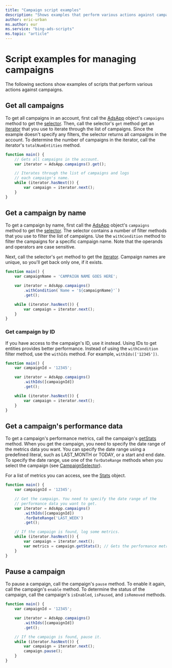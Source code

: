 ```yaml
---
title: "Campaign script examples"
description: "Shows examples that perform various actions against campaigns."
author: eric-urban
ms.author: eur
ms.service: "bing-ads-scripts"
ms.topic: "article"
---
```


# Script examples for managing campaigns

The following sections show examples of scripts that perform various actions against campaigns.


## Get all campaigns

To get all campaigns in an account, first call the [AdsApp](../reference/AdsApp.md) object's `campaigns` method to get the [selector](../reference/CampaignSelector.md). Then, call the selector's `get` method get an [iterator](../reference/CampaignIterator.md) that you use to iterate through the list of campaigns. Since the example doesn't specify any filters, the selector returns all campaigns in the account. To determine the number of campaigns in the iterator, call the iterator's `totalNumEntities` method.


```javascript
function main() {
    // Gets all campaigns in the account.
    var iterator = AdsApp.campaigns().get();

    // Iterates through the list of campaigns and logs 
    // each campaign's name.
    while (iterator.hasNext()) {
        var campaign = iterator.next();
    }
}
```

## Get a campaign by name

To get a campaign by name, first call the [AdsApp](../reference/AdsApp.md) object's `campaigns` method to get the [selector](../reference/CampaignSelector.md). The selector contains a number of filter methods that you use to filter the list of campaigns. Use the `withCondition` method to filter the campaigns for a specific campaign name. Note that the operands and operators are case sensitive.

Next, call the selector's `get` method to get the [iterator](../reference/AdGroupIterator.md). Campaign names are unique, so you'll get back only one, if it exists. 


```javascript
function main() {
    var campaignName = 'CAMPAIGN NAME GOES HERE';

    var iterator = AdsApp.campaigns()
        .withCondition(`Name = '${campaignName}'`)
        .get();

    while (iterator.hasNext()) {
        var campaign = iterator.next();
    }
}
```

### Get campaign by ID

If you have access to the campaign's ID, use it instead. Using IDs to get entities provides better performance. Instead of using the `withCondition` filter method, use the `withIds` method. For example, `withIds(['12345'])`.


```javascript
function main() {
    var campaignId = '12345';

    var iterator = AdsApp.campaigns()
        .withIds([campaignId])
        .get();

    while (iterator.hasNext()) {
        var campaign = iterator.next();
    }
}
```


## Get a campaign's performance data

To get a campaign's performance metrics, call the campaign's [getStats](../reference/Campaign.md#getstats) method. When you get the campaign, you need to specify the date range of the metrics data you want. You can specify the date range using a predefined literal, such as LAST_MONTH or TODAY, or a start and end date. To specify the date range, use one of the `forDateRange` methods when you select the campaign (see [CampaignSelector](../reference/CampaignSelector.md)). 

For a list of metrics you can access, see the [Stats](../reference/Stats.md) object.


```javascript
function main() {
    var campaignId = '12345';

    // Get the campaign. You need to specify the date range of the
    // performance data you want to get.
    var iterator = AdsApp.campaigns()
        .withIds([campaignId])
        .forDateRange('LAST_WEEK')
        .get();

    // If the campaign is found, log some metrics.
    while (iterator.hasNext()) {
        var campaign = iterator.next();
        var metrics = campaign.getStats(); // Gets the performance metrics.
    }
}
```

## Pause a campaign

To pause a campaign, call the campaign's `pause` method. To enable it again, call the campaign's `enable` method. To determine the status of the campaign, call the campaign's `isEnabled`, `isPaused`, and `isRemoved` methods.


```javascript
function main() {
    var campaignId = '12345';

    var iterator = AdsApp.campaigns()
        .withIds([campaignId])
        .get();

    // If the campaign is found, pause it.
    while (iterator.hasNext()) {
        var campaign = iterator.next();
        campaign.pause();
    }
}
```

<!--
## Get a campaign's device bid modifiers
```javascript
function getCampaignBidModifiers() {
  var campaignName = 'YOUR CAMPAIGN NAME';
  var campaignIterator = AdsApp.campaigns()
      .withCondition('Name = "' + campaignName + '"')
      .get();
  if (campaignIterator.hasNext()) {
    var campaign = campaignIterator.next();
    Logger.log('Campaign name: ' + campaign.getName());

    var platformIterator = campaign.targeting().platforms().get();
    while (platformIterator.hasNext()) {
      var platform = platformIterator.next();
      Logger.log(platform.getName() + ' bid modifier: ' +
          platform.getBidModifier());
    }
  }
```
-->
